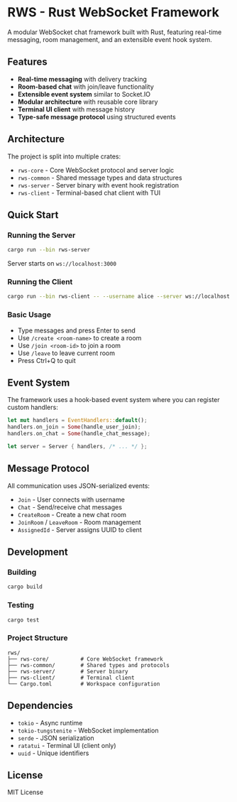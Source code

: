 # RWS - Rust WebSocket Framework

A modular WebSocket chat framework built with Rust, featuring real-time messaging, room management, and an extensible event hook system.

## Features

- **Real-time messaging** with delivery tracking
- **Room-based chat** with join/leave functionality
- **Extensible event system** similar to Socket.IO
- **Modular architecture** with reusable core library
- **Terminal UI client** with message history
- **Type-safe message protocol** using structured events

## Architecture

The project is split into multiple crates:

- `rws-core` - Core WebSocket protocol and server logic
- `rws-common` - Shared message types and data structures
- `rws-server` - Server binary with event hook registration
- `rws-client` - Terminal-based chat client with TUI

## Quick Start

### Running the Server

```bash
cargo run --bin rws-server
```

Server starts on `ws://localhost:3000`

### Running the Client

```bash
cargo run --bin rws-client -- --username alice --server ws://localhost:3000
```

### Basic Usage

- Type messages and press Enter to send
- Use `/create <room-name>` to create a room
- Use `/join <room-id>` to join a room
- Use `/leave` to leave current room
- Press Ctrl+Q to quit

## Event System

The framework uses a hook-based event system where you can register custom handlers:

```rust
let mut handlers = EventHandlers::default();
handlers.on_join = Some(handle_user_join);
handlers.on_chat = Some(handle_chat_message);

let server = Server { handlers, /* ... */ };
```

## Message Protocol

All communication uses JSON-serialized events:

- `Join` - User connects with username
- `Chat` - Send/receive chat messages
- `CreateRoom` - Create a new chat room
- `JoinRoom` / `LeaveRoom` - Room management
- `AssignedId` - Server assigns UUID to client

## Development

### Building

```bash
cargo build
```

### Testing

```bash
cargo test
```

### Project Structure

```
rws/
├── rws-core/          # Core WebSocket framework
├── rws-common/        # Shared types and protocols
├── rws-server/        # Server binary
├── rws-client/        # Terminal client
└── Cargo.toml         # Workspace configuration
```

## Dependencies

- `tokio` - Async runtime
- `tokio-tungstenite` - WebSocket implementation
- `serde` - JSON serialization
- `ratatui` - Terminal UI (client only)
- `uuid` - Unique identifiers

## License

MIT License
